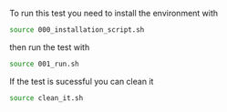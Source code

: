 To run this test you need to install the environment with
```bash 
source 000_installation_script.sh 
```

then run the test with
```bash
source 001_run.sh
```

If the test is sucessful you can clean it
```bash
source clean_it.sh
```